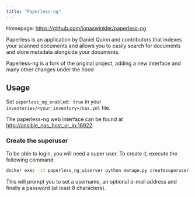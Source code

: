 ```yaml
---
title: "Paperless-ng"
---
```


Homepage: <https://github.com/jonaswinkler/paperless-ng>

Paperless is an application by Daniel Quinn and contributors that indexes your scanned documents and allows you to easily search for documents and store metadata alongside your documents.

Paperless-ng is a fork of the original project, adding a new interface and many other changes under the hood

## Usage

Set `paperless_ng_enabled: true` in your `inventories/<your_inventory>/nas.yml` file.

The paperless-ng web interface can be found at <http://ansible_nas_host_or_ip:16922>.

### Create the superuser

To be able to login, you will need a super user. To create it, execute the following command:

```bash
docker exec -it paperless_ng_uiserver python manage.py createsuperuser
```

This will prompt you to set a username, an optional e-mail address and finally a password (at least 8 characters).
